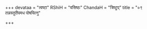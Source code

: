 +++
devataa = "त्वष्टा"
RShiH = "वसिष्ठः"
ChandaH = "त्रिष्टुप्"
title = "०९ तन्नस्तुरीपमध पोषयित्नु"

+++
